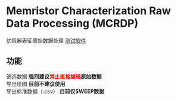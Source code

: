 # Memristor Characterization Raw Data Processing (MCRDP)
忆阻器表征原始数据处理 [测试软件](https://github.com/hyx3179/2601B_Test)  
## 功能
筛选数据 **强烈建议<font color=red>禁止直接编辑</font>原始数据**  
导出绘图 **目前不建议使用**  
导出标准数据（.csv） **目前仅SWEEP数据**  